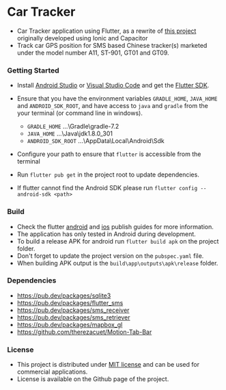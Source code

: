 # Car Tracker

- Car Tracker application using Flutter, as a rewrite of [this project](https://github.com/tentone/car-tracker-ion) originally developed using Ionic and Capacitor 
- Track car GPS position for SMS based Chinese tracker(s) marketed under the model number A11, ST-901, GT01 and GT09.



### Getting Started

- Install [Android Studio](https://developer.android.com/studio) or [Visual Studio Code](https://code.visualstudio.com/) and get the [Flutter SDK](https://flutter.dev/).

- Ensure that you have the environment variables `GRADLE_HOME`, `JAVA_HOME` and `ANDROID_SDK_ROOT`, and have access to `java` and `gradle` from the your terminal (or command line in windows).

  - `GRADLE_HOME` ...\Gradle\gradle-7.2
  - `JAVA_HOME` ...\Java\jdk1.8.0_301
  - `ANDROID_SDK_ROOT` ...\AppData\Local\Android\Sdk

- Configure your path to ensure that `flutter` is accessible from the terminal

- Run `flutter pub get` in the project root to update dependencies.

- If flutter cannot find the Android SDK please run `flutter config --android-sdk <path>`

  

### Build

- Check the flutter [android](https://flutter.io/docs/deployment/android) and [ios](https://flutter.io/docs/deployment/ios) publish guides for more information.
- The application has only tested in Android during development.
- To build a release APK for android run `flutter build apk` on the project folder.
- Don't forget to update the project version on the `pubspec.yaml` file.
- When building APK output is the `build\app\outputs\apk\release` folder.



### Dependencies
- https://pub.dev/packages/sqlite3
- https://pub.dev/packages/flutter_sms
- https://pub.dev/packages/sms_receiver
- https://pub.dev/packages/sms_retriever
- https://pub.dev/packages/mapbox_gl
- https://github.com/therezacuet/Motion-Tab-Bar




### License

- This project is distributed under [MIT license](https://opensource.org/licenses/MIT) and can be used for commercial applications.
- License is available on the Github page of the project.